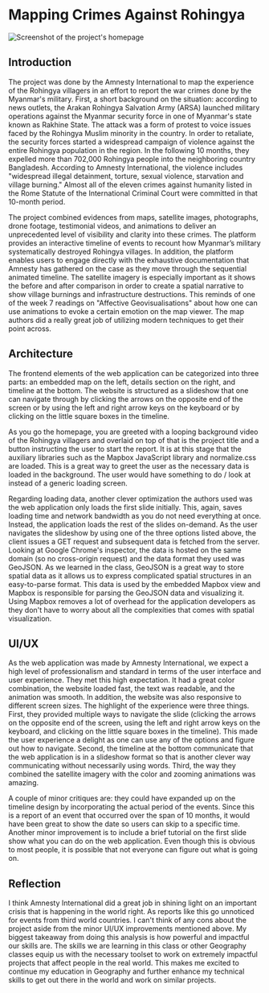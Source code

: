 # Mapping Crimes Against Rohingya

![Screenshot of the project's homepage](imgs/home.png)
## Introduction
The project was done by the Amnesty International to map the experience of the Rohingya villagers in an effort to report the war crimes done by
the Myanmar's military.
First, a short background on the situation: according to news outlets, the Arakan Rohingya Salvation Army (ARSA) launched military operations against the Myanmar security force in one of Myanmar's state known as Rakhine State. The attack was a form of protest to voice issues faced by the Rohingya Muslim minority in the country. In order to retaliate, the security forces started a widespread campaign of violence against the entire Rohingya population in the region. In the following 10 months, they expelled more than 702,000 Rohingya people into the neighboring country Bangladesh. According to Amnesty International, the violence includes "widespread illegal detainment, torture, sexual violence, starvation and village burning." Almost all of the eleven crimes against humanity listed in the Rome Statute of the International Criminal Court were committed in that 10-month period.

The project combined evidences from maps, satellite images, photographs, drone footage, testimonial videos, and animations to deliver an unprecedented level of visibility and clarity into these crimes. The platform provides an interactive timeline of events to recount how Myanmar’s military systematically destroyed Rohingya villages. In addition, the platform enables users to engage directly with the exhaustive documentation that Amnesty has gathered on the case as they move through the sequential animated timeline. The satellite imagery is especially important as it shows the before and after comparison in order to create a spatial narrative to show village burnings and infrastructure destructions. This reminds of one of the week 7 readings on "Affective Geovisualisations" about how one can use animations to evoke a certain emotion on the map viewer. The map authors did a really great job of utilizing modern techniques to get their point across.

## Architecture
The frontend elements of the web application can be categorized into three parts: an embedded map on the left, details section on the right, and timeline at the bottom. The website is structured as a slideshow that one can navigate through by clicking the arrows on the opposite end of the screen or by using the left and right arrow keys on the keyboard or by clicking on the little square boxes in the timeline.

As you go the homepage, you are greeted with a looping background video of the Rohingya villagers and overlaid on top of that is the project title and a button instructing the user to start the report. It is at this stage that the auxiliary libraries such as the Mapbox JavaScript library and normalize.css are loaded. This is a great way to greet the user as the necessary data is loaded in the background. The user would have something to do / look at instead of a generic loading screen.

Regarding loading data, another clever optimization the authors used was the web application only loads the first slide initially. This, again, saves loading time and network bandwidth as you do not need everything at once. Instead, the application loads the rest of the slides on-demand. As the user navigates the slideshow by using one of the three options listed above, the client issues a GET request and subsequent data is fetched from the server. Looking at Google Chrome's inspector, the data is hosted on the same domain (so no cross-origin request) and the data format they used was GeoJSON. As we learned in the class, GeoJSON is a great way to store spatial data as it allows us to express complicated spatial structures in an easy-to-parse format. This data is used by the embedded Mapbox view and Mapbox is responsible for parsing the GeoJSON data and visualizing it. Using Mapbox removes a lot of overhead for the application developers as they don't have to worry about all the complexities that comes with spatial visualization.

## UI/UX
As the web application was made by Amnesty International, we expect a high level of professionalism and standard in terms of the user interface and user experience. They met this high expectation. It had a great color combination, the website loaded fast, the text was readable, and the animation was smooth. In addition, the website was also responsive to different screen sizes.
The highlight of the experience were three things. First, they provided multiple ways to navigate the slide (clicking the arrows on the opposite end of the screen, using the left and right arrow keys on the keyboard, and clicking on the little square boxes in the timeline). This made the user experience a delight as one can use any of the options and figure out how to navigate. Second, the timeline at the bottom communicate that the web application is in a slideshow format so that is another clever way communicating without necessarily using words. Third, the way they combined the satellite imagery with the color and zooming animations was amazing.

A couple of minor critiques are: they could have expanded up on the timeline design by incorporating the actual period of the events. Since this is a report of an event that occurred over the span of 10 months, it would have been great to show the date so users can skip to a specific time. Another minor improvement is to include a brief tutorial on the first slide show what you can do on the web application. Even though this is obvious to most people, it is possible that not everyone can figure out what is going on.

## Reflection
I think Amnesty International did a great job in shining light on an important crisis that is happening in the world right. As reports like this go unnoticed for events from third world countries. I can't think of any cons about the project aside from the minor UI/UX improvements mentioned above. My biggest takeaway from doing this analysis is how powerful and impactful our skills are. The skills we are learning in this class or other Geography classes equip us with the necessary toolset to work on extremely impactful projects that affect people in the real world. This makes me excited to continue my education in Geography and further enhance my technical skills to get out there in the world and work on similar projects.